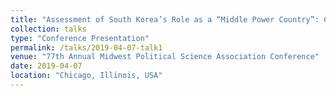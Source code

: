 ```yaml
---
title: "Assessment of South Korea’s Role as a “Middle Power Country”: Case Studies of South Korean Diplomacy in Central Asia"
collection: talks
type: "Conference Presentation"
permalink: /talks/2019-04-07-talk1
venue: "77th Annual Midwest Political Science Association Conference"
date: 2019-04-07
location: "Chicago, Illinois, USA"
---
```

